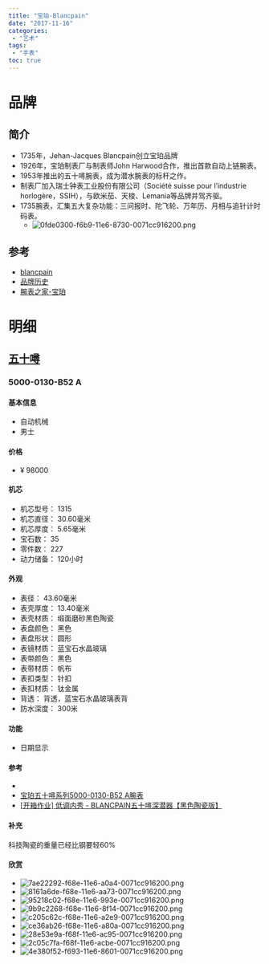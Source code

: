 ```yaml
---
title: "宝珀-Blancpain"
date: "2017-11-16"
categories:
 - "艺术"
tags:
 - "手表"
toc: true
---
```




# 品牌
## 简介
- 1735年，Jehan-Jacques Blancpain创立宝珀品牌
- 1926年，宝珀制表厂与制表师John Harwood合作，推出首款自动上链腕表。
- 1953年推出的五十噚腕表，成为潜水腕表的标杆之作。
- 制表厂加入瑞士钟表工业股份有限公司（Société suisse pour l’industrie horlogère，SSIH），与欧米茄、天梭、Lemania等品牌并驾齐驱。
- 1735腕表，汇集五大复杂功能：三问报时、陀飞轮、万年历、月相与追针计时码表。
    + ![0fde0300-f6b9-11e6-8730-0071cc916200.png](/0fde0300-f6b9-11e6-8730-0071cc916200.png)


## 参考
- [blancpain](http://www.blancpain.com/zh-hans)
- [品牌历史](http://www.blancpain.com/zh-hans/histoire-zh-hans)
- [腕表之家-宝珀](http://www.xbiao.com/blancpain/)

# 明细
## [五十噚](http://www.blancpain.com/zh-hans/category/collections/fifty-fathoms-4d)
### 5000-0130-B52 A
#### 基本信息
- 自动机械
- 男士
#### 价格
- ¥ 98000
#### 机芯
- 机芯型号：     1315
- 机芯直径：    30.60毫米
- 机芯厚度：    5.65毫米
- 宝石数：        35
- 零件数：        227
- 动力储备：    120小时
#### 外观
- 表径：        43.60毫米
- 表壳厚度：    13.40毫米
- 表壳材质：    缎面磨砂黑色陶瓷
- 表盘颜色：    黑色
- 表盘形状：    圆形
- 表镜材质：    蓝宝石水晶玻璃
- 表带颜色：    黑色
- 表带材质：    帆布
- 表扣类型：    针扣
- 表扣材质：    钛金属
- 背透：        背透，蓝宝石水晶玻璃表背
- 防水深度：    300米
#### 功能
- 日期显示
#### 参考
- [](http://www.blancpain.com/zh-hans/5000-1110-b52a)
- [宝珀五十噚系列5000-0130-B52 A腕表](http://www.xbiao.com/blancpain/42703/)
- [[开箱作业] 低调内秀 - BLANCPAIN五十噚深潜器【黑色陶瓷版】](https://www.chiphell.com/thread-1704010-1-1.html)
#### 补充
科技陶瓷的重量已经比钢要轻60%
#### 欣赏
- ![7ae22292-f68e-11e6-a0a4-0071cc916200.png](/7ae22292-f68e-11e6-a0a4-0071cc916200.png)
- ![8161a6de-f68e-11e6-aa73-0071cc916200.png](/8161a6de-f68e-11e6-aa73-0071cc916200.png)
- ![95218c02-f68e-11e6-993e-0071cc916200.png](/95218c02-f68e-11e6-993e-0071cc916200.png)
- ![9b9c2268-f68e-11e6-8f14-0071cc916200.png](/9b9c2268-f68e-11e6-8f14-0071cc916200.png)
- ![c205c62c-f68e-11e6-a2e9-0071cc916200.png](/c205c62c-f68e-11e6-a2e9-0071cc916200.png)
- ![ce36ab26-f68e-11e6-a80a-0071cc916200.png](/ce36ab26-f68e-11e6-a80a-0071cc916200.png)
- ![28e53e9a-f68f-11e6-ac95-0071cc916200.png](/28e53e9a-f68f-11e6-ac95-0071cc916200.png)
- ![2c05c7fa-f68f-11e6-acbe-0071cc916200.png](/2c05c7fa-f68f-11e6-acbe-0071cc916200.png)
- ![4e380f52-f693-11e6-8601-0071cc916200.png](/4e380f52-f693-11e6-8601-0071cc916200.png)
